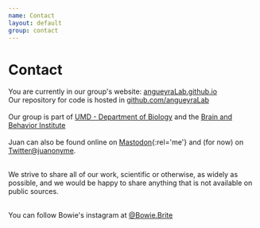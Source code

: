 ```yaml
---
name: Contact
layout: default
group: contact
---
```


<h1 class="page-header text-center"> Contact </h1>

You are currently in our group's website: [angueyraLab.github.io](http://angueyraLab.github.io)<br/>
Our repository for code is hosted in [github.com/angueyraLab](http://github.com/angueyraLab)<br/><br/>
Our group is part of [UMD - Department of Biology](https://biology.umd.edu/people/juan-angueyra) and the [Brain and Behavior Institute](https://bbi.umd.edu/)<br/><br/>
Juan can also be found online on [Mastodon](https://neuromatch.social/@juanonyme){:rel='me'} and (for now) on [Twitter@juanonyme](http://twitter.com/juanonyme).<br/><br/>


We strive to share all of our work, scientific or otherwise, as widely as possible, and we would be happy to share anything that is not available on public sources.<br/><br/>

You can follow Bowie's instagram at [@Bowie.Brite](https://instagram.com/bowie.brite)<br/><br/>
